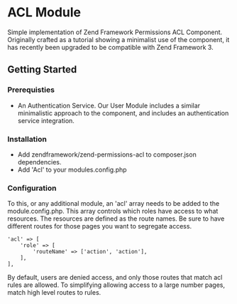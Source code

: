 # ACL Module
Simple implementation of Zend Framework Permissions ACL Component.  Originally crafted as a tutorial showing a minimalist use of the component, it has recently been upgraded to be compatible with Zend Framework 3.  

## Getting Started

### Prerequisties

- An Authentication Service. Our User Module includes a similar minimalistic approach to the component, and includes an authentication service integration.

### Installation

- Add zendframework/zend-permissions-acl to composer.json dependencies.
- Add 'Acl' to your modules.config.php

### Configuration

To this, or any additional module, an 'acl' array needs to be added to the module.config.php.  This array controls which roles have access to what resources.  The resources are defined as the route names.  Be sure to have different routes for those pages you want to segregate access.

	'acl' => [
		'role' => [
			'routeName' => ['action', 'action'],
		],
	],
	
By default, users are denied access, and only those routes that match acl rules are allowed.  To simplifying allowing access to a large number pages, match high level routes to rules.